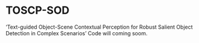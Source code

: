 # TOSCP-SOD
‘Text-guided Object-Scene Contextual Perception for Robust Salient Object Detection in Complex Scenarios’
Code will coming soom.
